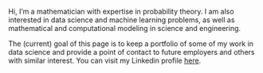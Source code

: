 Hi, I’m a mathematician with expertise in probability theory. I am also interested in data science and machine learning problems, as well as mathematical and computational modeling in science and engineering.

The (current) goal of this page is to keep a portfolio of some of my work in data science and provide a point of contact to future employers and others with similar interest. You can visit my Linkedin profile [here](https://www.linkedin.com/in/humberto-sanna-348bb1208/).

<!---
hcs87/hcs87 is a ✨ special ✨ repository because its `README.md` (this file) appears on your GitHub profile.
You can click the Preview link to take a look at your changes.
--->
